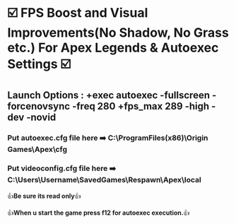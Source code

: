 #  :ballot_box_with_check: FPS Boost and Visual Improvements(No Shadow, No Grass etc.) For Apex Legends & Autoexec Settings  :ballot_box_with_check:


## Launch Options : +exec autoexec -fullscreen -forcenovsync -freq 280 +fps_max 289 -high -dev -novid


### Put autoexec.cfg file here  :arrow_right: C:\ProgramFiles(x86)\Origin Games\Apex\cfg


### Put videoconfig.cfg file here  :arrow_right: C:\Users\Username\SavedGames\Respawn\Apex\local               

:+1:**Be sure its read only**:+1:

:+1:**When u start the game press f12 for autoexec execution.**:+1:
